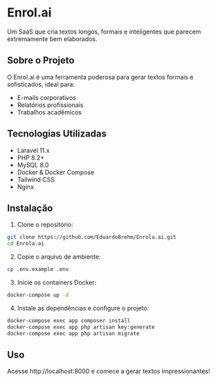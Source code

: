 # Enrol.ai

Um SaaS que cria textos longos, formais e inteligentes que parecem extremamente bem elaborados.

## Sobre o Projeto

O Enrol.ai é uma ferramenta poderosa para gerar textos formais e sofisticados, ideal para:
- E-mails corporativos
- Relatórios profissionais
- Trabalhos acadêmicos

## Tecnologias Utilizadas

- Laravel 11.x
- PHP 8.2+
- MySQL 8.0
- Docker & Docker Compose
- Tailwind CSS
- Nginx

## Instalação

1. Clone o repositório:
```bash
git clone https://github.com/EduardoBrehm/Enrola.ai.git
cd Enrola.ai
```

2. Copie o arquivo de ambiente:
```bash
cp .env.example .env
```

3. Inicie os containers Docker:
```bash
docker-compose up -d
```

4. Instale as dependências e configure o projeto:
```bash
docker-compose exec app composer install
docker-compose exec app php artisan key:generate
docker-compose exec app php artisan migrate
```

## Uso

Acesse http://localhost:8000 e comece a gerar textos impressionantes!
